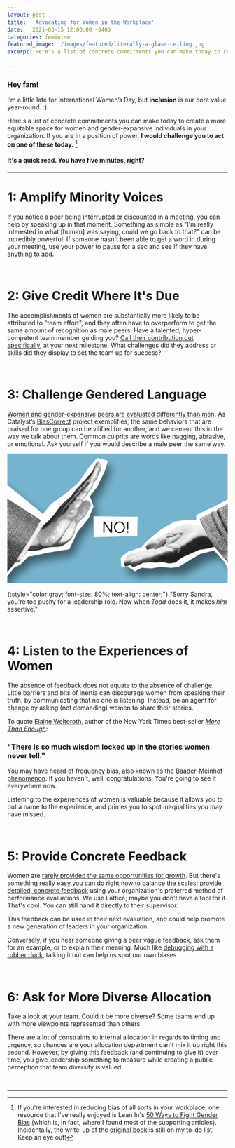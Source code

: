 ```yaml
---
layout: post
title:  'Advocating for Women in the Workplace'
date:   2021-03-15 12:00:00 -0400
categories: feminism
featured_image: '/images/featured/literally-a-glass-ceiling.jpg'
excerpt: Here's a list of concrete commitments you can make today to create a more equitable space for women and gender-expansive individuals in your organization. <br><br>If you are in a position of power, I would challenge you to act on one of these today.

---
```


### Hey fam!

I’m a little late for International Women’s Day, but **inclusion** is our core value year-round. :)

Here's a list of concrete commitments you can make today to create a more equitable space for women and gender-expansive individuals in your organization. If you are in a position of power, **I would challenge you to act on one of these today.** [^1]

#### It's a quick read. You have five minutes, right?

---

# 1: Amplify Minority Voices

If you notice a peer being [interrupted or discounted](https://www.nytimes.com/2017/06/14/business/women-sexism-work-huffington-kamala-harris.html) in a meeting, you can help by speaking up in that moment. Something as simple as "I'm really interested in what [human] was saying, could we go back to that?" can be incredibly powerful. If someone hasn't been able to get a word in during your meeting, use your power to pause for a sec and see if they have anything to add.

<br>

# 2: Give Credit Where It's Due

The accomplishments of women are substantially more likely to be attributed to "team effort", and they often have to overperform to get the same amount of recognition as male peers. Have a talented, hyper-competent team member guiding you? [Call their contribution out specifically](https://www.gsb.stanford.edu/faculty-research/publications/reducing-gender-biases-modern-workplaces-small-wins-approach), at your next milestone. What challenges did they address or skills did they display to set the team up for success?

<br>

# 3: Challenge Gendered Language

[Women and gender-expansive peers are evaluated differently than men](https://www.affective-science.org/pubs/2009/shes-emotional-2009.pdf). As Catalyst’s [BiasCorrect](https://www.catalyst.org/) project exemplifies, the same behaviors that are praised for one group can be vilified for another, and we cement this in the way we talk about them. Common culprits are words like nagging, abrasive, or emotional. Ask yourself if you would describe a male peer the same way.

![](/images/feminism/denied.jpg)

{:style="color:gray; font-size: 80%; text-align: center;"}
"Sorry Sandra, you're too pushy for a leadership role. Now when *Todd* does it, it makes *him* assertive."

<br>

# 4: Listen to the Experiences of Women

The absence of feedback does not equate to the absence of challenge. Little barriers and bits of inertia can discourage women from speaking their truth, by communicating that no one is listening. Instead, be an agent for change by asking (not demanding) women to share their stories.

To quote [Elaine Welteroth](https://twitter.com/ElaineWelteroth/status/1364770719129886721), author of the New York Times best-seller [*More Than Enough*](https://www.amazon.com/More-Than-Enough-Claiming-Matter/dp/0525561587):

### "There is so much wisdom locked up in the stories women never tell."

You may have heard of frequency bias, also known as the [Baader-Meinhof phenomenon](https://www.healthline.com/health/baader-meinhof-phenomenon). If you haven't, well, congratulations. You're going to see it everywhere now.

Listening to the experiences of women is valuable because it allows you to put a name to the experience, and primes you to spot inequalities you may have missed.

<br>

# 5: Provide Concrete Feedback

Women are [rarely provided the same opportunities for growth](https://hbr.org/2016/04/research-vague-feedback-is-holding-women-back). But there's something really easy you can do right now to balance the scales; [provide detailed, concrete feedback](https://hbr.org/2019/01/why-most-performance-evaluations-are-biased-and-how-to-fix-them) using your organization's preferred method of performance evaluations. We use Lattice; maybe you don't have a tool for it. That's cool. You can still hand it directly to their supervisor.

This feedback can be used in their next evaluation, and could help promote a new generation of leaders in your organization.

Conversely, if you hear someone giving a peer vague feedback, ask them for an example, or to explain their meaning. Much like [debugging with a rubber duck](https://en.wikipedia.org/wiki/Rubber_duck_debugging), talking it out can help us spot our own biases.

<br>

# 6: Ask for More Diverse Allocation

Take a look at your team. Could it be more diverse? Some teams end up with more viewpoints represented than others.

There are a lot of constraints to internal allocation in regards to timing and urgency, so chances are your allocation department can't mix it up right this second. However, by giving this feedback (and continuing to give it) over time, you give leadership something to measure while creating a public perception that team diversity is valued.

<br>

---

[^1]: If you're interested in reducing bias of all sorts in your workplace, one resource that I've really enjoyed is Lean In's [50 Ways to Fight Gender Bias](https://leanin.org/50-ways-to-fight-gender-bias) (which is, in fact, where I found most of the supporting articles). Incidentally, the write-up of the [original book](https://www.amazon.com/Lean-Women-Work-Will-Lead/dp/0385349947) is still on my to-do list. Keep an eye out!
